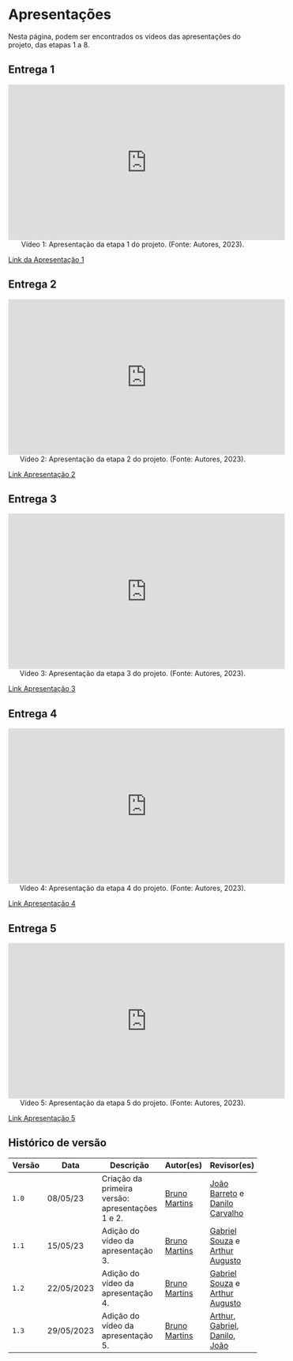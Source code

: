 # Apresentações
Nesta página, podem ser encontrados os vídeos das apresentações do projeto, das etapas 1 a 8.

## Entrega 1

<center>
<iframe width="560" height="315" src="https://www.youtube.com/embed/xdp7TSaSQKo" title="YouTube video player" frameborder="0" allow="accelerometer; autoplay; clipboard-write; encrypted-media; gyroscope; picture-in-picture; web-share" allowfullscreen></iframe>
</center>
<div style="text-align: center">
Vídeo 1: Apresentação da etapa 1 do projeto. (Fonte: Autores, 2023).
</div>

[Link da Apresentação 1](https://youtu.be/xdp7TSaSQKo)

## Entrega 2

<center>
<iframe width="560" height="315" src="https://www.youtube.com/embed/cbzj50MepgE" title="YouTube video player" frameborder="0" allow="accelerometer; autoplay; clipboard-write; encrypted-media; gyroscope; picture-in-picture; web-share" allowfullscreen></iframe>
</center>
<div style="text-align: center">
Vídeo 2: Apresentação da etapa 2 do projeto. (Fonte: Autores, 2023).
</div>

[Link Apresentação 2](https://youtu.be/cbzj50MepgE)

## Entrega 3

<center>
<iframe width="560" height="315" src="https://www.youtube.com/embed/4XSKhGRtvl4" title="YouTube video player" frameborder="0" allow="accelerometer; autoplay; clipboard-write; encrypted-media; gyroscope; picture-in-picture; web-share" allowfullscreen></iframe>
</center>
<div style="text-align: center">
Vídeo 3: Apresentação da etapa 3 do projeto. (Fonte: Autores, 2023).
</div>

[Link Apresentação 3](https://youtu.be/4XSKhGRtvl4)

## Entrega 4

<center>
<iframe width="560" height="315" src="https://www.youtube.com/embed/xxACLi_M18c" title="YouTube video player" frameborder="0" allow="accelerometer; autoplay; clipboard-write; encrypted-media; gyroscope; picture-in-picture; web-share" allowfullscreen></iframe>
</center>
<div style="text-align: center">
Vídeo 4: Apresentação da etapa 4 do projeto. (Fonte: Autores, 2023).
</div>

[Link Apresentação 4](https://www.youtube.com/embed/xxACLi_M18c)

## Entrega 5

<center>
<iframe width="560" height="315" src="https://www.youtube.com/embed/ouKcZbslUMY" title="YouTube video player" frameborder="0" allow="accelerometer; autoplay; clipboard-write; encrypted-media; gyroscope; picture-in-picture; web-share" allowfullscreen></iframe>
</center>
<div style="text-align: center">
Vídeo 5: Apresentação da etapa 5 do projeto. (Fonte: Autores, 2023).
</div>

[Link Apresentação 5](https://youtu.be/ouKcZbslUMY)

## Histórico de versão
| Versão | Data | Descrição | Autor(es) | Revisor(es) |
| --- | --- | --- | --- | --- |
|  `1.0`   | 08/05/23 | Criação da primeira versão: apresentações 1 e 2. | [Bruno Martins](https://github.com/gitbmvb) | [João Barreto](https://github.com/JoaoBarreto03) e [Danilo Carvalho](https://github.com/Danilo-Carvalho-Antunes) |
|  `1.1`   | 15/05/23 | Adição do vídeo da apresentação 3. | [Bruno Martins](https://github.com/gitbmvb) | [Gabriel Souza](https://github.com/GabrielMS00) e [Arthur Augusto](https://github.com/arthur-augusto) |
|  `1.2`   | 22/05/2023 | Adição do vídeo da apresentação 4. | [Bruno Martins](https://github.com/gitbmvb) | [Gabriel Souza](https://github.com/GabrielMS00) e [Arthur Augusto](https://github.com/arthur-augusto) |
|  `1.3`   | 29/05/2023 | Adição do vídeo da apresentação 5. | [Bruno Martins](https://github.com/gitbmvb) | [Arthur](https://github.com/arthur-augusto), [Gabriel](https://github.com/GabrielMS00), [Danilo](https://github.com/Danilo-Carvalho-Antunes), [João](https://github.com/JoaoBarreto03) |